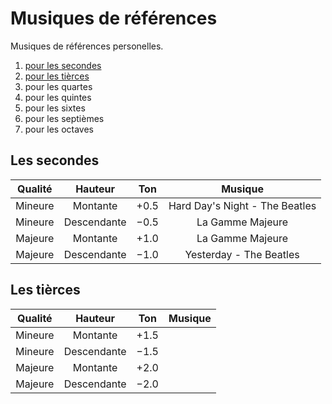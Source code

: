 # Musiques de références
Musiques de références personelles.
1. [pour les secondes](#secondes) 
2. [pour les tièrces](#tierces)
3. pour les quartes 
4. pour les quintes 
5. pour les sixtes 
6. pour les septièmes 
7. pour les octaves 

## Les secondes <a name="secondes"></a>
| Qualité | Hauteur     | Ton | Musique                         |
|:-------:|:-----------:|:----:|:------------------------------:|
| Mineure | Montante    |$+0.5$| Hard Day's Night - The Beatles |
| Mineure | Descendante |$-0.5$| La Gamme Majeure               |
| Majeure | Montante    |$+1.0$| La Gamme Majeure               |
| Majeure | Descendante |$-1.0$| Yesterday - The Beatles        |

## Les tièrces <a name="tierces"></a>
| Qualité | Hauteur     | Ton | Musique                         |
|:-------:|:-----------:|:----:|:------------------------------:|
| Mineure | Montante    |$+1.5$|  |
| Mineure | Descendante |$-1.5$|  |
| Majeure | Montante    |$+2.0$|  |
| Majeure | Descendante |$-2.0$|  |